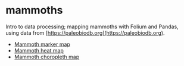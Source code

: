 # mammoths

Intro to data processing; mapping mammoths with Folium and Pandas, using data from [https://paleobiodb.org](https://paleobiodb.org).

* [Mammoth marker map](https://minneapolis-edu.github.io/mammoths/mammoth_color_marker_map.html)
* [Mammoth heat map](https://minneapolis-edu.github.io/mammoths/mammoth_heatmap.html)
* [Mammoth choropleth map](https://minneapolis-edu.github.io/mammoths/mammoth_choropleth.html)

